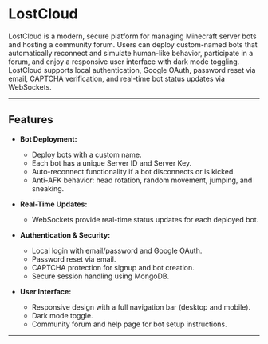 # LostCloud

LostCloud is a modern, secure platform for managing Minecraft server bots and hosting a community forum. Users can deploy custom-named bots that automatically reconnect and simulate human-like behavior, participate in a forum, and enjoy a responsive user interface with dark mode toggling. LostCloud supports local authentication, Google OAuth, password reset via email, CAPTCHA verification, and real-time bot status updates via WebSockets.

---

## **Features**

- **Bot Deployment:**  
  - Deploy bots with a custom name.
  - Each bot has a unique Server ID and Server Key.
  - Auto-reconnect functionality if a bot disconnects or is kicked.
  - Anti-AFK behavior: head rotation, random movement, jumping, and sneaking.

- **Real-Time Updates:**  
  - WebSockets provide real-time status updates for each deployed bot.
  
- **Authentication & Security:**  
  - Local login with email/password and Google OAuth.
  - Password reset via email.
  - CAPTCHA protection for signup and bot creation.
  - Secure session handling using MongoDB.

- **User Interface:**  
  - Responsive design with a full navigation bar (desktop and mobile).
  - Dark mode toggle.
  - Community forum and help page for bot setup instructions.

---

